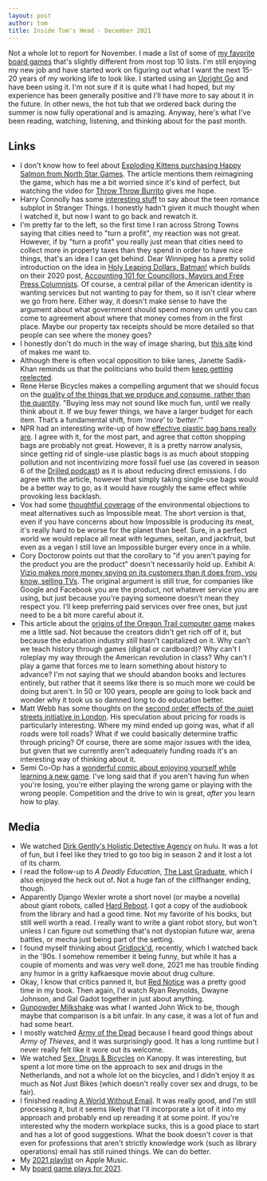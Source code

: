 ```yaml
---
layout: post
author: tom
title: Inside Tom's Head - December 2021
---
```

Not a whole lot to report for November. I made a list of some of [my favorite board games](http://pawnstorm.net/2021/11/25/board-game-top-ten-2021.html) that's slightly different from most top 10 lists. I'm still enjoying my new job and have started work on figuring out what I want the next 15-20 years of my working life to look like. I started using an [Upright Go](https://www.uprightpose.com/) and have been using it. I'm not sure if it is quite what I had hoped, but my experience has been generally positive and I'll have more to say about it in the future. In other news, the hot tub that we ordered back during the summer is now fully operational and is amazing. Anyway, here's what I've been reading, watching, listening, and thinking about for the past month.

## Links
- I don't know how to feel about [Exploding Kittens purchasing Happy Salmon from North Star Games](https://apnews.com/press-release/BusinessWire/lifestyle-science-games-stars-21de18215bdf42b08539cc0926983caa). The article mentions them reimagining the game, which has me a bit worried since it's kind of perfect, but watching the video for [Throw Throw Burrito](https://www.explodingkittens.com/products/throw-throw-burrito-original-edition) gives me hope.
- Harry Connolly has some [interesting stuff](http://harryjconnolly.com/the-teen-romance-subplot-in-stranger-things-season-one-happy-stranger-things-day/) to say about the teen romance subplot in Stranger Things. I honestly hadn't given it much thought when I watched it, but now I want to go back and rewatch it.
- I'm pretty far to the left, so the first time I ran across Strong Towns saying that cities need to "turn a profit", my reaction was not great. However, if by "turn a profit" you really just mean that cities need to collect more in property taxes than they spend in order to have nice things, that's an idea I can get behind. Dear Winnipeg has a pretty solid introduction on the idea in [Holy Leaping Dollars, Batman!](https://www.dearwinnipeg.com/2021/10/26/holy-leaping-dollars-batman/) which builds on their 2020 post, [Accounting 101 for Councillors, Mayors and Free Press Columnists](https://www.dearwinnipeg.com/2020/02/24/accounting-101-for-councillors-mayors-and-free-press-columnists/). Of course, a central pillar of the American identity is wanting services but not wanting to pay for them, so it isn't clear where we go from here. Either way, it doesn't make sense to have the argument about what government should spend money on until you can come to agreement about where that money comes from in the first place. Maybe our property tax receipts should be more detailed so that people can see where the money goes?
- I honestly don't do much in the way of image sharing, but [this site](https://imgz.org/) kind of makes me want to.
- Although there is often vocal opposition to bike lanes, Janette Sadik-Khan reminds us that the politicians who build them [keep getting reelected](https://www.theguardian.com/environment/bike-blog/2021/oct/29/the-bikelash-paradox-how-cycle-lanes-enrage-some-but-win-votes).
- Rene Herse Bicycles makes a compelling argument that we should focus on the [quality of the things that we produce and consume, rather than the quantity](https://www.renehersecycles.com/lets-focus-on-humans-not-things/). "Buying less may not sound like much fun, until we really think about it. If we buy fewer things, we have a larger budget for each item. That’s a fundamental shift, from ‘*more*’ to ‘*better*.’"
- NPR had an interesting write-up of how [effective plastic bag bans really are](https://www.npr.org/sections/money/2019/04/09/711181385/are-plastic-bag-bans-garbage). I agree with it, for the most part, and agree that cotton shopping bags are probably not great. However, it is a pretty narrow analysis, since getting rid of single-use plastic bags is as much about stopping pollution and not incentivizing more fossil fuel use (as covered in season 6 of the [Drilled podcast](https://drillednews.com/podcast-2/)) as it is about reducing direct emissions. I do agree with the article, however that simply taking single-use bags would be a better way to go, as it would have roughly the same effect while provoking less backlash.
- Vox had some [thoughtful coverage](https://www.vox.com/22787178/beyond-impossible-plant-based-vegetarian-meat-climate-environmental-impact-sustainability) of the environmental objections to meat alternatives such as Impossible meat. The short version is that, even if you have concerns about how Impossible is producing its meat, it's really hard to be worse for the planet than beef. Sure, in a perfect world we would replace all meat with legumes, seitan, and jackfruit, but even as a vegan I still love an Impossible burger every once in a while.
- Cory Doctorow points out that the corollary to "if you aren't paying for the product you are the product" doesn't necessarily hold up. Exhibit A: [Vizio makes more money spying on its customers than it does from, you know, selling TVs](https://pluralistic.net/2021/11/14/still-the-product/#vizio). The original argument is still true, for companies like Google and Facebook you are the product, not whatever service you are using, but just because you're paying someone doesn't mean they respect you. I'll keep preferring paid services over free ones, but just need to be a bit more careful about it.
- This article about the [origins of the Oregon Trail computer game](https://slate.com/news-and-politics/2021/11/oregon-trail-game-history-inventor-don-rawitsch.html) makes me a little sad. Not because the creators didn't get rich off of it, but because the education industry *still* hasn't capitalized on it. Why can't we teach history through games (digital or cardboard)? Why can't I roleplay my way through the American revolution in class? Why can't I play a game that forces me to learn something about history to advance? I'm not saying that we should abandon books and lectures entirely, but rather that it seems like there is so much more we could be doing but aren't. In 50 or 100 years, people are going to look back and wonder why it took us so damned long to do education better.
- Matt Webb has some thoughts on the [second order effects of the quiet streets initiative in London](https://interconnected.org/home/2021/11/26/ltns). His speculation about pricing for roads is particularly interesting. Where my mind ended up going was, what if all roads were toll roads? What if we could basically determine traffic through pricing? Of course, there are some major issues with the idea, but given that we currently aren't adequately funding roads it's an interesting way of thinking about it.
- Semi Co-Op has a [wonderful comic about enjoying yourself while learning a new game](https://www.semicoop.com/comic/left-or-right/). I've long said that if you aren't having fun when you're losing, you're either playing the wrong game or playing with the wrong people. Competition and the drive to win is great, *after* you learn how to play.

## Media
- We watched [Dirk Gently's Holistic Detective Agency](https://www.themoviedb.org/tv/67773-dirk-gently) on hulu. It was a lot of fun, but I feel like they tried to go too big in season 2 and it lost a lot of its charm.
- I read the follow-up to *A Deadly Education*, [The Last Graduate](https://www.naominovik.com/the-last-graduate/), which I also enjoyed the heck out of. Not a huge fan of the cliffhanger ending, though.
- Apparently Django Wexler wrote a short novel (or maybe a novella) about giant robots, called [Hard Reboot](https://djangowexler.com/writing/hard-reboot/). I got a copy of the audiobook from the library and had a good time. Not my favorite of his books, but still well worth a read. I really want to write a giant robot story, but won't unless I can figure out something that's not dystopian future war, arena battles, or mecha just being part of the setting.
- I found myself thinking about [Gridlock'd](https://www.themoviedb.org/movie/12489-gridlock-d), recently, which I watched back in the '90s. I somehow remember it being funny, but while it has a couple of moments and was very well done, 2021 me has trouble finding any humor in a gritty kafkaesque movie about drug culture.
- Okay, I know that critics panned it, but [Red Notice](https://www.themoviedb.org/movie/512195-red-notice) was a pretty good time in my book. Then again, I'd watch Ryan Reynolds, Dwayne Johnson, and Gal Gadot together in just about anything.
- [Gunpowder Milkshake](https://www.themoviedb.org/movie/574060-gunpowder-milkshake) was what I wanted John Wick to be, though maybe that comparison is a bit unfair. In any case, it was a lot of fun and had some heart.
- I mostly watched [Army of the Dead](https://www.themoviedb.org/movie/503736-army-of-the-dead) because I heard good things about *Army of Thieves*, and it was surprisingly good. It has a long runtime but I never really felt like it wore out its welcome.
- We watched [Sex, Drugs & Bicycles](https://www.themoviedb.org/movie/648078-sex-drugs-bicycles) on Kanopy. It was interesting, but spent a lot more time on the approach to sex and drugs in the Netherlands, and not a whole lot on the bicycles, and I didn't enjoy it as much as Not Just Bikes (which doesn't really cover sex and drugs, to be fair).
- I finished reading [A World Without Email](https://www.calnewport.com/books/a-world-without-email/). It was really good, and I'm still processing it, but it seems likely that I'll incorporate a lot of it into my approach and probably end up rereading it at some point. If you're interested why the modern workplace sucks, this is a good place to start and has a lot of good suggestions. What the book doesn't cover is that even for professions that aren't strictly knowledge work (such as library operations) email has still ruined things. We can do better.
- My [2021 playlist](https://music.apple.com/us/playlist/2021/pl.u-LdbqerrF633WDl?ls) on Apple Music.
- My [board game plays for 2021](https://boardgamegeek.com/plays/bydate/user/pawnstorm/subtype/boardgame/start/2021-01-01/end/2021-12-31).
